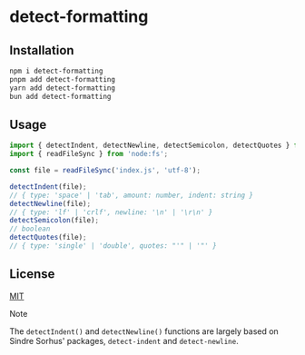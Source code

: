 # detect-formatting

## Installation

```sh
npm i detect-formatting
pnpm add detect-formatting
yarn add detect-formatting
bun add detect-formatting
```

## Usage

```ts
import { detectIndent, detectNewline, detectSemicolon, detectQuotes } from 'detect-formatting';
import { readFileSync } from 'node:fs';

const file = readFileSync('index.js', 'utf-8');

detectIndent(file);
// { type: 'space' | 'tab', amount: number, indent: string }
detectNewline(file);
// { type: 'lf' | 'crlf', newline: '\n' | '\r\n' }
detectSemicolon(file);
// boolean
detectQuotes(file);
// { type: 'single' | 'double', quotes: "'" | '"' }
```

## License

[MIT](LICENSE)

> [!NOTE]
> The `detectIndent()` and `detectNewline()` functions are largely based on Sindre Sorhus' packages, `detect-indent` and `detect-newline`.
